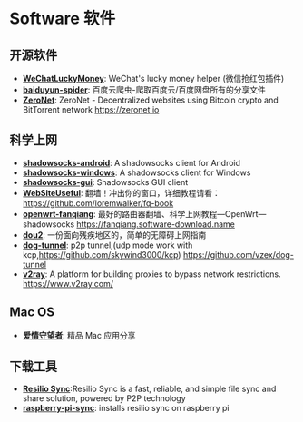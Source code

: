 # Software 软件

## 开源软件

- **[WeChatLuckyMoney](https://github.com/geeeeeeeeek/WeChatLuckyMoney)**: WeChat's lucky money helper (微信抢红包插件)
- **[baiduyun-spider](https://github.com/x-spiders/baiduyun-spider)**: 百度云爬虫-爬取百度云/百度网盘所有的分享文件
- **[ZeroNet](https://github.com/HelloZeroNet/ZeroNet)**: ZeroNet - Decentralized websites using Bitcoin crypto and BitTorrent network https://zeronet.io

## 科学上网

- **[shadowsocks-android](https://github.com/shadowsocks/shadowsocks-android)**: A shadowsocks client for Android
- **[shadowsocks-windows](https://github.com/shadowsocks/shadowsocks-windows)**: A shadowsocks client for Windows
- **[shadowsocks-gui](https://github.com/shadowsocks/shadowsocks-gui)**: Shadowsocks GUI client
- **[WebSiteUseful](https://github.com/loremwalker/WebSiteUseful)**: 翻墙！冲出你的窗口，详细教程请看：https://github.com/loremwalker/fq-book
- **[openwrt-fanqiang](https://github.com/softwaredownload/openwrt-fanqiang)**: 最好的路由器翻墙、科学上网教程—OpenWrt—shadowsocks https://fanqiang.software-download.name
- **[dou2](https://github.com/phodal/dou2)**: 一份面向残疾地区的，简单的无障碍上网指南
- **[dog-tunnel](https://github.com/vzex/dog-tunnel)**: p2p tunnel,(udp mode work with kcp,https://github.com/skywind3000/kcp) https://github.com/vzex/dog-tunnel
- **[v2ray](https://github.com/v2ray/v2ray-core/)**: A platform for building proxies to bypass network restrictions. https://www.v2ray.com/

## Mac OS

- **[爱情守望者](https://www.waitsun.com/)**: 精品 Mac 应用分享

## 下载工具

- **[Resilio Sync](https://www.resilio.com/individuals-sync/)**:Resilio Sync is a fast, reliable, and simple file sync and share solution, powered by P2P technology
- **[raspberry-pi-sync](https://github.com/willjasen/raspberry-pi-sync)**: installs resilio sync on raspberry pi